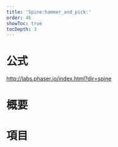 ```yaml
---
title: 'Spine:hammer_and_pick:'
order: 46
showToc: true
tocDepth: 3
---
```


# 公式

http://labs.phaser.io/index.html?dir=spine

# 概要

# 項目